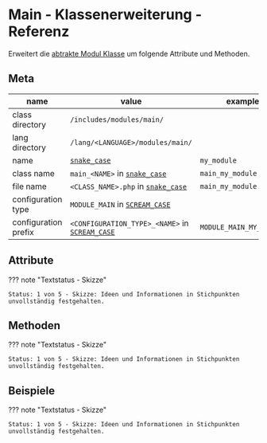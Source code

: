 # Main - Klassenerweiterung - Referenz

Erweitert die [abtrakte Modul Klasse](../module-class-abstract.md) um folgende Attribute und Methoden.

## Meta

| name                 | value                                               | example                 |
|----------------------|-----------------------------------------------------|-------------------------|
| class directory      | `/includes/modules/main/`                           |                         |
| lang directory       | `/lang/<LANGUAGE>/modules/main/`                    |                         |
| name                 | [`snake_case`](#)                                   | `my_module`             |
| class name           | `main_<NAME>` in [`snake_case`](#)                  | `main_my_module`        |
| file name            | `<CLASS_NAME>.php` in [`snake_case`](#)             | `main_my_module.php`    |
| configuration type   | `MODULE_MAIN` in [`SCREAM_CASE`](#)                 |                         |
| configuration prefix | `<CONFIGURATION_TYPE>_<NAME>` in [`SCREAM_CASE`](#) | `MODULE_MAIN_MY_MODULE` |

## Attribute

??? note "Textstatus - Skizze"

    Status: 1 von 5 - Skizze: Ideen und Informationen in Stichpunkten unvollständig festgehalten.

## Methoden

??? note "Textstatus - Skizze"

    Status: 1 von 5 - Skizze: Ideen und Informationen in Stichpunkten unvollständig festgehalten.

## Beispiele

??? note "Textstatus - Skizze"

    Status: 1 von 5 - Skizze: Ideen und Informationen in Stichpunkten unvollständig festgehalten.
